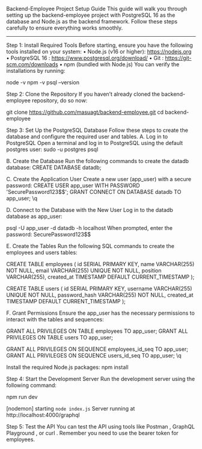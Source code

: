 Backend-Employee Project Setup Guide
This guide will walk you through setting up the backend-employee project with PostgreSQL 16 as the database and Node.js as the backend framework. Follow these steps carefully to ensure everything works smoothly.
________________________________________
Step 1: Install Required Tools
Before starting, ensure you have the following tools installed on your system:
•	Node.js (v16 or higher): https://nodejs.org
•	PostgreSQL 16 : https://www.postgresql.org/download/
•	Git : https://git-scm.com/downloads
•	npm (bundled with Node.js)
You can verify the installations by running:

node -v
npm -v
psql –version

Step 2: Clone the Repository
If you haven’t already cloned the backend-employee repository, do so now:

git clone https://github.com/masuagt/backend-employee.git
cd backend-employee

Step 3: Set Up the PostgreSQL Database
Follow these steps to create the database and configure the required user and tables.
A. Log in to PostgreSQL
Open a terminal and log in to PostgreSQL using the default postgres user:
sudo -u postgres psql

B. Create the Database
Run the following commands to create the datadb database:
CREATE DATABASE datadb;

C. Create the Application User
Create a new user (app_user) with a secure password:
CREATE USER app_user WITH PASSWORD 'SecurePassword123$$';
GRANT CONNECT ON DATABASE datadb TO app_user;
\q

D. Connect to the Database with the New User
Log in to the datadb database as app_user:

psql -U app_user -d datadb -h localhost
When prompted, enter the password: SecurePassword123$$

E. Create the Tables
Run the following SQL commands to create the employees and users tables:

CREATE TABLE employees (
    id SERIAL PRIMARY KEY,
    name VARCHAR(255) NOT NULL,
    email VARCHAR(255) UNIQUE NOT NULL,
    position VARCHAR(255),
    created_at TIMESTAMP DEFAULT CURRENT_TIMESTAMP
);

CREATE TABLE users (
    id SERIAL PRIMARY KEY,
    username VARCHAR(255) UNIQUE NOT NULL,
    password_hash VARCHAR(255) NOT NULL,
    created_at TIMESTAMP DEFAULT CURRENT_TIMESTAMP
);


F. Grant Permissions
Ensure the app_user has the necessary permissions to interact with the tables and sequences:

GRANT ALL PRIVILEGES ON TABLE employees TO app_user;
GRANT ALL PRIVILEGES ON TABLE users TO app_user;

GRANT ALL PRIVILEGES ON SEQUENCE employees_id_seq TO app_user;
GRANT ALL PRIVILEGES ON SEQUENCE users_id_seq TO app_user;
\q

Install the required Node.js packages:
npm install

Step 4: Start the Development Server
Run the development server using the following command:

npm run dev

[nodemon] starting `node index.js`
Server running at http://localhost:4000/graphql

Step 5: Test the API
You can test the API using tools like Postman , GraphQL Playground , or curl . 
Remember you need to use the bearer token for employees. 
